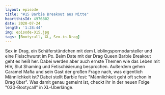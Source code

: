 ```yaml
---
layout: episode
title: "#15 Barbie Breakout aus Mitte"
heartthisId: 4976802
date: 2020-07-24
length: '1:28:44'
img: episode-015.jpg
tags: [Bootycall, XL, Sex-in-Drag]
---
```

Sex in Drag, ein Schäferstündchen mit dem Lieblingspornodarsteller und eine Fleischwurst im Po. Beim Date mit der Drag Queen Barbie Breakout geht es heiß her. Dabei werden aber auch ernste Themen wie das Leben mit HIV, Slut Shaming und Fetischisierung besprochen. Außerdem gehen Caramel Mafia und sein Gast der großen Frage nach, was eigentlich Männlichkeit ist? Dabei stellt Barbie fest: "Männlichkeit geht oft schon in Drag über". Was damit genau gemeint ist, checkt ihr in der neuen Folge "030-Bootycall" in XL-Überlänge.
